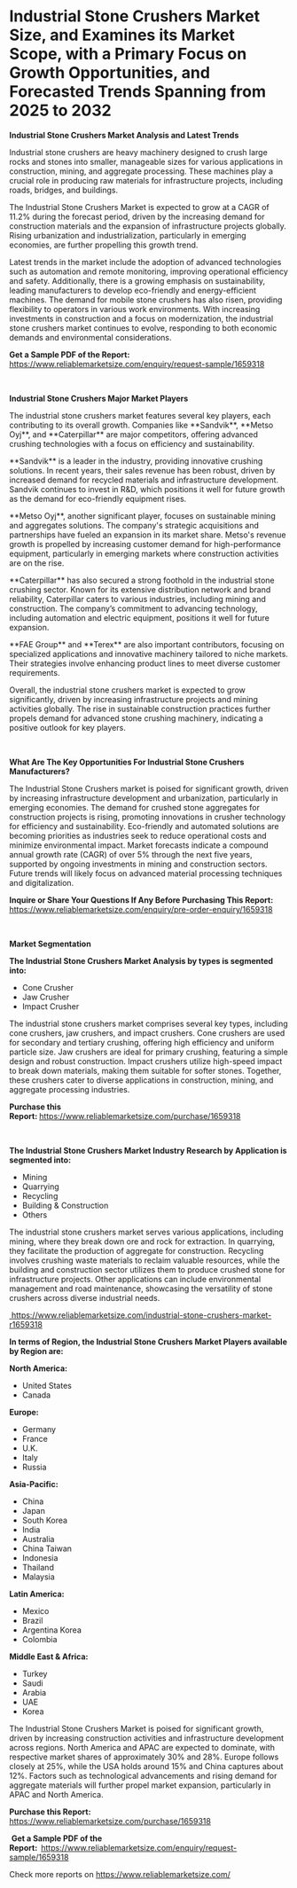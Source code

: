 <p><h1>Industrial Stone Crushers Market Size, and Examines its Market Scope, with a Primary Focus on Growth Opportunities, and Forecasted Trends Spanning from 2025 to 2032</h1></p><p><strong>Industrial Stone Crushers Market Analysis and Latest Trends</strong></p>
<p><p>Industrial stone crushers are heavy machinery designed to crush large rocks and stones into smaller, manageable sizes for various applications in construction, mining, and aggregate processing. These machines play a crucial role in producing raw materials for infrastructure projects, including roads, bridges, and buildings.</p><p>The Industrial Stone Crushers Market is expected to grow at a CAGR of 11.2% during the forecast period, driven by the increasing demand for construction materials and the expansion of infrastructure projects globally. Rising urbanization and industrialization, particularly in emerging economies, are further propelling this growth trend. </p><p>Latest trends in the market include the adoption of advanced technologies such as automation and remote monitoring, improving operational efficiency and safety. Additionally, there is a growing emphasis on sustainability, leading manufacturers to develop eco-friendly and energy-efficient machines. The demand for mobile stone crushers has also risen, providing flexibility to operators in various work environments. With increasing investments in construction and a focus on modernization, the industrial stone crushers market continues to evolve, responding to both economic demands and environmental considerations.</p></p>
<p><strong>Get a Sample PDF of the Report:&nbsp;</strong> <a href="https://www.reliablemarketsize.com/enquiry/request-sample/1659318?utm_campaign=3354&utm_medium=2&utm_source=Github&utm_content=ia&utm_term=23032025&utm_id=industrial-stone-crushers">https://www.reliablemarketsize.com/enquiry/request-sample/1659318</a></p>
<p>&nbsp;</p>
<p><strong>Industrial Stone Crushers Major Market Players</strong></p>
<p><p>The industrial stone crushers market features several key players, each contributing to its overall growth. Companies like **Sandvik**, **Metso Oyj**, and **Caterpillar** are major competitors, offering advanced crushing technologies with a focus on efficiency and sustainability.</p><p>**Sandvik** is a leader in the industry, providing innovative crushing solutions. In recent years, their sales revenue has been robust, driven by increased demand for recycled materials and infrastructure development. Sandvik continues to invest in R&D, which positions it well for future growth as the demand for eco-friendly equipment rises.</p><p>**Metso Oyj**, another significant player, focuses on sustainable mining and aggregates solutions. The company's strategic acquisitions and partnerships have fueled an expansion in its market share. Metso's revenue growth is propelled by increasing customer demand for high-performance equipment, particularly in emerging markets where construction activities are on the rise.</p><p>**Caterpillar** has also secured a strong foothold in the industrial stone crushing sector. Known for its extensive distribution network and brand reliability, Caterpillar caters to various industries, including mining and construction. The company’s commitment to advancing technology, including automation and electric equipment, positions it well for future expansion.</p><p>**FAE Group** and **Terex** are also important contributors, focusing on specialized applications and innovative machinery tailored to niche markets. Their strategies involve enhancing product lines to meet diverse customer requirements.</p><p>Overall, the industrial stone crushers market is expected to grow significantly, driven by increasing infrastructure projects and mining activities globally. The rise in sustainable construction practices further propels demand for advanced stone crushing machinery, indicating a positive outlook for key players.</p></p>
<p>&nbsp;</p>
<p><strong>What Are The Key Opportunities For Industrial Stone Crushers Manufacturers?</strong></p>
<p><p>The Industrial Stone Crushers market is poised for significant growth, driven by increasing infrastructure development and urbanization, particularly in emerging economies. The demand for crushed stone aggregates for construction projects is rising, promoting innovations in crusher technology for efficiency and sustainability. Eco-friendly and automated solutions are becoming priorities as industries seek to reduce operational costs and minimize environmental impact. Market forecasts indicate a compound annual growth rate (CAGR) of over 5% through the next five years, supported by ongoing investments in mining and construction sectors. Future trends will likely focus on advanced material processing techniques and digitalization.</p></p>
<p><strong>Inquire or Share Your Questions If Any Before Purchasing This Report:</strong> <a href="https://www.reliablemarketsize.com/enquiry/pre-order-enquiry/1659318?utm_campaign=3354&utm_medium=2&utm_source=Github&utm_content=ia&utm_term=23032025&utm_id=industrial-stone-crushers">https://www.reliablemarketsize.com/enquiry/pre-order-enquiry/1659318</a></p>
<p>&nbsp;</p>
<p><strong>Market Segmentation</strong></p>
<p><strong>The Industrial Stone Crushers Market Analysis by types is segmented into:</strong></p>
<p><ul><li>Cone Crusher</li><li>Jaw Crusher</li><li>Impact Crusher</li></ul></p>
<p><p>The industrial stone crushers market comprises several key types, including cone crushers, jaw crushers, and impact crushers. Cone crushers are used for secondary and tertiary crushing, offering high efficiency and uniform particle size. Jaw crushers are ideal for primary crushing, featuring a simple design and robust construction. Impact crushers utilize high-speed impact to break down materials, making them suitable for softer stones. Together, these crushers cater to diverse applications in construction, mining, and aggregate processing industries.</p></p>
<p><strong>Purchase this Report:&nbsp;</strong><a href="https://www.reliablemarketsize.com/purchase/1659318?utm_campaign=3354&utm_medium=2&utm_source=Github&utm_content=ia&utm_term=23032025&utm_id=industrial-stone-crushers">https://www.reliablemarketsize.com/purchase/1659318</a></p>
<p>&nbsp;</p>
<p><strong>The Industrial Stone Crushers Market Industry Research by Application is segmented into:</strong></p>
<p><ul><li>Mining</li><li>Quarrying</li><li>Recycling</li><li>Building & Construction</li><li>Others</li></ul></p>
<p><p>The industrial stone crushers market serves various applications, including mining, where they break down ore and rock for extraction. In quarrying, they facilitate the production of aggregate for construction. Recycling involves crushing waste materials to reclaim valuable resources, while the building and construction sector utilizes them to produce crushed stone for infrastructure projects. Other applications can include environmental management and road maintenance, showcasing the versatility of stone crushers across diverse industrial needs.</p></p>
<p><a href="https://www.reliablemarketsize.com/industrial-stone-crushers-market-r1659318?utm_campaign=3354&utm_medium=2&utm_source=Github&utm_content=ia&utm_term=23032025&utm_id=industrial-stone-crushers">&nbsp;https://www.reliablemarketsize.com/industrial-stone-crushers-market-r1659318</a></p>
<p><strong>In terms of Region, the Industrial Stone Crushers Market Players available by Region are:</strong></p>
<p>
    <p> <strong> North America: </strong>
        <ul>
            <li>United States</li>
            <li>Canada</li>
        </ul>
        </p> 
    <p> <strong> Europe: </strong>
        <ul>
            <li>Germany</li>
            <li>France</li>
            <li>U.K.</li>
            <li>Italy</li>
            <li>Russia</li>
        </ul>
        </p> 
    <p> <strong> Asia-Pacific: </strong>
        <ul>
            <li>China</li>
            <li>Japan</li>
            <li>South Korea</li>
            <li>India</li>
            <li>Australia</li>
            <li>China Taiwan</li>
            <li>Indonesia</li>
            <li>Thailand</li>
            <li>Malaysia</li>
        </ul>
        </p> 
    <p> <strong> Latin America: </strong>
        <ul>
            <li>Mexico</li>
            <li>Brazil</li>
            <li>Argentina Korea</li>
            <li>Colombia</li>
        </ul>
        </p> 
    <p> <strong> Middle East & Africa: </strong>
        <ul>
            <li>Turkey</li>
            <li>Saudi</li>
            <li>Arabia</li>
            <li>UAE</li>
            <li>Korea</li>
        </ul>
    </p>
    </p>
<p><p>The Industrial Stone Crushers Market is poised for significant growth, driven by increasing construction activities and infrastructure development across regions. North America and APAC are expected to dominate, with respective market shares of approximately 30% and 28%. Europe follows closely at 25%, while the USA holds around 15% and China captures about 12%. Factors such as technological advancements and rising demand for aggregate materials will further propel market expansion, particularly in APAC and North America.</p></p>
<p><strong>Purchase this Report: </strong><a href="https://www.reliablemarketsize.com/purchase/1659318?utm_campaign=3354&utm_medium=2&utm_source=Github&utm_content=ia&utm_term=23032025&utm_id=industrial-stone-crushers">https://www.reliablemarketsize.com/purchase/1659318</a></p>
<p>&nbsp;<strong>Get a Sample PDF of the Report:&nbsp;&nbsp;</strong><a href="https://www.reliablemarketsize.com/enquiry/request-sample/1659318?utm_campaign=3354&utm_medium=2&utm_source=Github&utm_content=ia&utm_term=23032025&utm_id=industrial-stone-crushers">https://www.reliablemarketsize.com/enquiry/request-sample/1659318</a></p>
<p><strong></strong></p>
<p>Check more reports on <a href="https://www.reliablemarketsize.com/?utm_campaign=3354&utm_medium=2&utm_source=Github&utm_content=ia&utm_term=23032025&utm_id=industrial-stone-crushers">https://www.reliablemarketsize.com/</a></p>